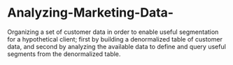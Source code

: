 # Analyzing-Marketing-Data-
Organizing a set of customer data in order to enable useful segmentation for a hypothetical client; first by building a denormalized table of customer data, and second by analyzing the available data to define and query useful segments from the denormalized table.
